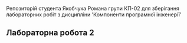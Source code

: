 Репозиторій студента Якобчука Романа групи КП-02 для зберігання лабораторних робіт з дисципліни 'Компоненти програмної інженерії'

## Лабораторна робота 2